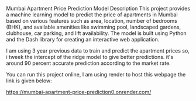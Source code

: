 Mumbai Apartment Price Prediction Model Description This project provides a machine learning model to predict the price of apartments in Mumbai based on various features such as area, location, number of bedrooms (BHK), and available amenities like swimming pool, landscaped gardens, clubhouse, car parking, and lift availability. The model is built using Python and the Dash library for creating an interactive web application.

I am using 3 year previous data to train and  predict the apartment prices so, i tweek the intercept of the ridge model to give better predictions.
it's  around 90 percent accurate prediction according to the market rate.


You can run this project online, I am using render to host this webpage the link is given below:


https://mumbai-apartment-price-prediction0.onrender.com/
